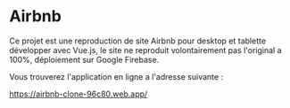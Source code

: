 # Airbnb

Ce projet est une reproduction de site Airbnb pour desktop et tablette développer avec Vue.js, le site ne reproduit volontairement pas l'original a 100%, déploiement sur Google Firebase.

Vous trouverez l'application en ligne a l'adresse suivante :

https://airbnb-clone-96c80.web.app/
